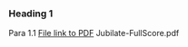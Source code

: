 ### Heading 1

Para 1.1
[File link to PDF](file:///Users/bphillips/Documents/Scores/Jubilate%20-%20Full%20Score.pdf)
Jubilate-FullScore.pdf

